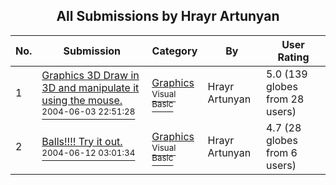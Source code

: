 ﻿<div align="center">

## All Submissions by Hrayr Artunyan

</div>

No.  | Submission | Category | By   | User Rating
---- | ---------- | -------- | ---- | -----------
1 | [Graphics 3D  Draw in 3D and manipulate it using the mouse\.<br /><sup>2004-06-03 22:51:28</sup>](https://github.com/Planet-Source-Code/hrayr-artunyan-graphics-3d-draw-in-3d-and-manipulate-it-using-the-mouse__1-54184) | [Graphics<br /><sup>Visual Basic</sup>](../ByCategory/graphics__1-46.md) | Hrayr Artunyan | 5.0 (139 globes from 28 users)
2 | [Balls\!\!\!\! Try it out\.<br /><sup>2004-06-12 03:01:34</sup>](https://github.com/Planet-Source-Code/hrayr-artunyan-balls-try-it-out__1-54336) | [Graphics<br /><sup>Visual Basic</sup>](../ByCategory/graphics__1-46.md) | Hrayr Artunyan | 4.7 (28 globes from 6 users)
